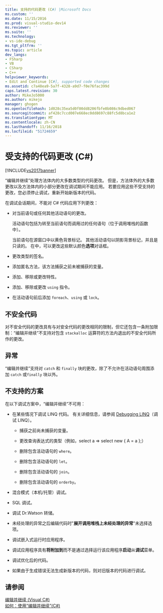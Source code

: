 ```yaml
---
title: 支持的代码更改 (C#) |Microsoft Docs
ms.custom: ''
ms.date: 11/15/2016
ms.prod: visual-studio-dev14
ms.reviewer: ''
ms.suite: ''
ms.technology:
- vs-ide-debug
ms.tgt_pltfrm: ''
ms.topic: article
dev_langs:
- FSharp
- VB
- CSharp
- C++
helpviewer_keywords:
- Edit and Continue [C#], supported code changes
ms.assetid: c7a48ea9-5a7f-4328-a9d7-f0e76fac399d
caps.latest.revision: 30
author: MikeJo5000
ms.author: mikejo
manager: ghogen
ms.openlocfilehash: 1d028c35ea5d0f00dd8206fbfe0b086c9dbed067
ms.sourcegitcommit: af428c7ccd007e668ec0dd8697c88fc5d8bca1e2
ms.translationtype: MT
ms.contentlocale: zh-CN
ms.lasthandoff: 11/16/2018
ms.locfileid: "51724659"
---
```

# <a name="supported-code-changes-c"></a>受支持的代码更改 (C#)
[!INCLUDE[vs2017banner](../includes/vs2017banner.md)]

“编辑并继续”处理方法体内的大多数类型的代码更改。 但是，方法体外的大多数更改以及方法体内的小部分更改在调试期间不能应用。 若要应用这些不受支持的更改，您必须停止调试，重新开始新版本的代码。  
  
 在调试会话期间，不能对 C# 代码应用下列更改：  
  
-   对当前语句或任何其他活动语句的更改。  
  
     活动语句包括为转至当前语句而调用过的任何语句（位于调用堆栈的函数中）。  
  
     当前语句在源窗口中以黄色背景标记。 其他活动语句以阴影背景标记，并且是只读的。 在中，可以更改这些默认颜色**选项**对话框。  
  
-   更改类型的签名。  
  
-   添加匿名方法，该方法捕获之前未被捕获的变量。  
  
-   添加、移除或更改特性。  
  
-   添加、移除或更改 `using` 指令。  
  
-   在活动语句前后添加 `foreach`、`using` 或 `lock`。  
  
## <a name="unsafe-code"></a>不安全代码  
 对不安全代码的更改具有与对安全代码的更改相同的限制，但它还包含一条附加限制：“编辑并继续”不支持对包含 `stackalloc` 运算符的方法内退出的不安全代码所作的更改。  
  
## <a name="exceptions"></a>异常  
 “编辑并继续”支持对 `catch` 和 `finally` 块的更改，除了不允许在活动语句周围添加 `catch` 或`finally` 块以外。  
  
## <a name="unsupported-scenarios"></a>不支持的方案  
 在以下调试方案中，“编辑并继续”不可用：  
  
-   在某些情况下调试 LINQ 代码。 有关详细信息，请参阅 [Debugging LINQ](../debugger/debugging-linq.md)（调试 LINQ）。  
  
    -   捕获之前尚未捕获的变量。  
  
    -   更改查询表达式的类型（例如，select a => select new { A = a };）  
  
    -   删除包含活动语句的 `where`。  
  
    -   删除包含活动语句的 `let`。  
  
    -   删除包含活动语句的 `join`。  
  
    -   删除包含活动语句的 `orderby`。  
  
-   混合模式（本机/托管）调试。  
  
-   SQL 调试。  
  
-   调试 Dr.Watson 转储。  
  
-   未经处理的异常之后编辑代码时"**展开调用堆栈上未经处理的异常**"未选择选项。  
  
-   调试嵌入式运行时应用程序。  
  
-   调试应用程序具有**将附加到**而不是通过选择运行该应用程序**启动**从**调试**菜单。  
  
-   调试优化后的代码。  
  
-   如果由于生成错误无法生成新版本的代码，则对旧版本的代码进行调试。  
  
## <a name="see-also"></a>请参阅  
 [编辑并继续 (Visual C#)](../debugger/edit-and-continue-visual-csharp.md)   
 [如何：使用“编辑并继续”(C#)](../debugger/how-to-use-edit-and-continue-csharp.md)



